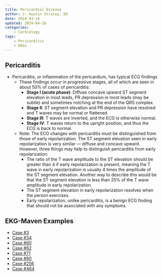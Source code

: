 ```yaml
---
title: Pericardial Disease
author: J. Austin Straley, DO
date: 2024-03-16
updated: 2024-04-26
categories:
    - Cardiology
tags:
    - Pericarditis
    - EKGs
---
```


## Pericarditis
* Pericarditis, or inflammation of the pericardium, has typical ECG findings
    * These findings occur in progressive stages, all of which are seen in about 50% of cases of pericarditis:
        * __Stage I (acute phase)__: Diffuse concave upward ST segment elevation in most leads, PR depression in most leads (may be subtle) and sometimes notching at the end of the QRS complex.
        * __Stage II__: ST segment elevation and PR depression have resolved and T waves may be normal or flattened.
        * __Stage III__: T waves are inverted, and the ECG is otherwise normal.
        * __Stage IV__: T waves return to the upright position, and thus the ECG is back to normal.
    * Note: The ECG changes with pericarditis must be distinguished from those of early repolarization. The ST segment elevation seen in early repolarization is very similar ― diffuse and concave upward. However, three things may help to distinguish pericarditis from early repolarization:
        * The ratio of the T wave amplitude to the ST elevation should be greater than 4 if early repolarization is present, meaning the T wave in early repolarization is usually 4 times the amplitude of the ST segment elevation. Another way to describe this would be that the ST segment elevation is less than 25% of the T wave amplitude in early repolarization.
        * The ST segment elevation in early repolarization resolves when the person exercises.
        * Early repolarization, unlike pericarditis, is a benign ECG finding that should not be associated with any symptoms.
## EKG-Maven Examples
* [Case #3][1]
* [Case #34][2]
* [Case #60][3]
* [Case #62][4]
* [Case #71][5]
* [Case #80][6]
* [Case #256][7]
* [Case #464][8]


[1]:https://ecg.bidmc.harvard.edu/maven/dispcase.asp?rownum=2&ans=1&caseid=3
[2]:https://ecg.bidmc.harvard.edu/maven/dispcase.asp?rownum=33&ans=1&caseid=34 
[3]:https://ecg.bidmc.harvard.edu/maven/dispcase.asp?rownum=59&ans=1&caseid=60
[4]:https://ecg.bidmc.harvard.edu/maven/dispcase.asp?rownum=61&ans=1&caseid=62
[5]:https://ecg.bidmc.harvard.edu/maven/dispcase.asp?rownum=70&ans=1&caseid=71
[6]:https://ecg.bidmc.harvard.edu/maven/dispcase.asp?rownum=79&ans=1&caseid=80
[7]:https://ecg.bidmc.harvard.edu/maven/dispcase.asp?rownum=255&ans=1&caseid=256
[8]:https://ecg.bidmc.harvard.edu/maven/dispcase.asp?rownum=463&ans=1&caseid=464 
